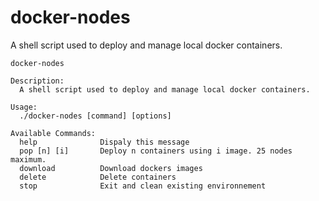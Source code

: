 # docker-nodes
A shell script used to deploy and manage local docker containers.

```shell
docker-nodes
    
Description:
  A shell script used to deploy and manage local docker containers.
    
Usage:
  ./docker-nodes [command] [options]
    
Available Commands:
  help        		Dispaly this message
  pop [n] [i]      	Deploy n containers using i image. 25 nodes maximum. 
  download    		Download dockers images
  delete      		Delete containers
  stop        		Exit and clean existing environnement
```
